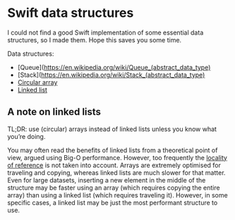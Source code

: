 # Swift data structures

I could not find a good Swift implementation of some essential data structures, so I made them. Hope this saves you some time.

Data structures:

- [Queue](https://en.wikipedia.org/wiki/Queue_(abstract_data_type)
- [Stack](https://en.wikipedia.org/wiki/Stack_(abstract_data_type)
- [Circular array](https://en.wikipedia.org/wiki/Circular_buffer)
- [Linked list](https://en.wikipedia.org/wiki/Linked_list)


## A note on linked lists

TL;DR: use (circular) arrays instead of linked lists unless you know what you’re doing.

You may often read the benefits of linked lists from a theoretical point of view, argued using Big-O performance. However, too frequently the [locality of reference](https://en.wikipedia.org/wiki/Locality_of_reference) is not taken into account. Arrays are extremely optimised for traveling and copying, whereas linked lists are much slower for that matter. Even for large datasets, inserting a new element in the middle of the structure may be faster using an array (which requires copying the entire array) than using a linked list (which requires traveling it). However, in some specific cases, a linked list may be just the most performant structure to use.
